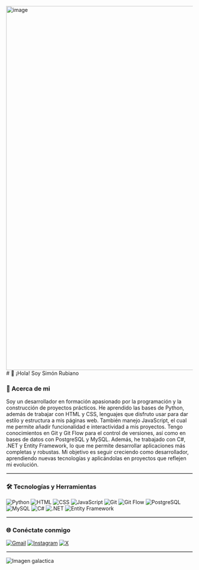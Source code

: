<img width="1469" height="980" alt="image" src="https://github.com/user-attachments/assets/02f1dc60-8690-4772-9258-d564856dba99" /># 👋 ¡Hola! Soy Simón Rubiano

### 👤 Acerca de mi

Soy un desarrollador en formación apasionado por la programación y la construcción de proyectos prácticos. He aprendido las bases de Python, además de trabajar con HTML y CSS, lenguajes que disfruto usar para dar estilo y estructura a mis páginas web. También manejo JavaScript, el cual me permite añadir funcionalidad e interactividad a mis proyectos. Tengo conocimientos en Git y Git Flow para el control de versiones, así como en bases de datos con PostgreSQL y MySQL. Además, he trabajado con C#, .NET y Entity Framework, lo que me permite desarrollar aplicaciones más completas y robustas. Mi objetivo es seguir creciendo como desarrollador, aprendiendo nuevas tecnologías y aplicándolas en proyectos que reflejen mi evolución.

<hr style="border:1px solid #ccc">

### 🛠️ Tecnologías y Herramientas

![Python](https://img.shields.io/badge/Python-3776AB?style=for-the-badge&logo=python&logoColor=white) ![HTML](https://img.shields.io/badge/HTML5-E34F26?style=for-the-badge&logo=html5&logoColor=white) ![CSS](https://img.shields.io/badge/CSS3-1572B6?style=for-the-badge&logo=css3&logoColor=white) ![JavaScript](https://img.shields.io/badge/JavaScript-F7DF1E?style=for-the-badge&logo=javascript&logoColor=black) ![Git](https://img.shields.io/badge/Git-F05032?style=for-the-badge&logo=git&logoColor=white) ![Git Flow](https://img.shields.io/badge/Git%20Flow-FF7F50?style=for-the-badge&logo=git&logoColor=white) ![PostgreSQL](https://img.shields.io/badge/PostgreSQL-4169E1?style=for-the-badge&logo=postgresql&logoColor=white) ![MySQL](https://img.shields.io/badge/MySQL-4479A1?style=for-the-badge&logo=mysql&logoColor=white) ![C#](https://img.shields.io/badge/C%23-239120?style=for-the-badge&logo=c-sharp&logoColor=white) ![.NET](https://img.shields.io/badge/.NET-512BD4?style=for-the-badge&logo=dotnet&logoColor=white) ![Entity Framework](https://img.shields.io/badge/Entity%20Framework-68217A?style=for-the-badge&logo=dotnet&logoColor=white) 

<hr style="border:1px solid #ccc">

### 🌐 Conéctate conmigo

[![Gmail](https://img.shields.io/badge/Gmail-D14836?style=for-the-badge&logo=gmail&logoColor=white)](mailto:simon.rubiano.ortiz@gmail.com) [![Instagram](https://img.shields.io/badge/Instagram-E4405F?style=for-the-badge&logo=instagram&logoColor=white)](https://instagram.com/simon.rubiano06) [![X](https://img.shields.io/badge/X-000000?style=for-the-badge&logo=x&logoColor=white)](https://x.com/siruor)  

<hr style="border:1px solid #ccc">

![Imagen galactica](https://static.vecteezy.com/system/resources/previews/008/420/223/non_2x/horizontal-space-background-with-abstract-shape-and-stars-web-design-space-exploring-illustration-of-galaxy-concept-of-web-banner-vector.jpg)
